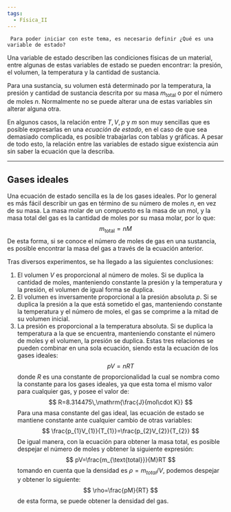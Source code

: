 ```yaml
---
tags:
  - Física_II
---
```

	 Para poder iniciar con este tema, es necesario definir ¿Qué es una variable de estado?
Una variable de estado describen las condiciones físicas de un material, entre algunas de estas variables de estado se pueden encontrar: la presión, el volumen, la temperatura y la cantidad de sustancia.

Para una sustancia, su volumen está determinado por la temperatura, la presión y cantidad de sustancia descrita por su masa $m_{\text{total}}$ o por el número de moles $n$. Normalmente no se puede alterar una de estas variables sin alterar alguna otra.

En algunos casos, la relación entre $T,\,V,\,p$ y $m$ son muy sencillas que es posible expresarlas en una *ecuación de estado*, en el caso de que sea demasiado complicada, es posible trabajarlas con tablas y gráficas. A pesar de todo esto, la relación entre las variables de estado sigue existencia aún sin saber la ecuación que la describa.

---
## Gases ideales

Una ecuación de estado sencilla es la de los gases ideales. Por lo general es más fácil describir un gas en término de su número de moles $n$, en vez de su masa. La masa molar de un compuesto es la masa de un mol, y la masa total del gas es la cantidad de moles por su masa molar, por lo que:
$$
m_{\text{total}}=nM
$$
De esta forma, si se conoce el número de moles de gas en una sustancia, es posible encontrar la masa del gas a través de la ecuación  anterior.

Tras diversos experimentos, se ha llegado a las siguientes conclusiones:
1. El volumen $V$ es proporcional al número de moles. Si se duplica la cantidad de moles, manteniendo constante la presión y la temperatura y la presión, el volumen de igual forma se duplica.
2. El volumen es inversamente proporcional a la presión absoluta $p$. Si se duplica la presión a la que está sometido el gas, manteniendo constante la temperatura y el número de moles, el gas se comprime a la mitad de su volumen inicial.
3. La presión es proporcional a la temperatura absoluta. Si se duplica la temperatura a la que se encuentra, manteniendo constante el número de moles y el volumen, la presión se duplica.
Estas tres relaciones se pueden combinar en una sola ecuación, siendo esta la ecuación de los gases ideales:
$$
pV=nRT
$$
donde $R$ es una constante de proporcionalidad la cual se nombra como la constante para los gases ideales, ya que esta toma el mismo valor para cualquier gas, y posee el valor de:
$$
R=8.314475\,\mathrm{\frac{J}{mol\cdot K}}
$$
Para una masa constante del gas ideal, las ecuación de estado se mantiene constante ante cualquier cambio de otras variables:
$$
\frac{p_{1}V_{1}}{T_{1}}=\frac{p_{2}V_{2}}{T_{2}}
$$
De igual manera, con la ecuación para obtener la masa total, es posible despejar el número de moles y obtener la siguiente expresión:
$$
pV=\frac{m_{\text{total}}}{M}RT
$$
tomando en cuenta que la densidad es $\rho=m_{total}/V$, podemos despejar y obtener lo siguiente:
$$
\rho=\frac{pM}{RT}
$$
de esta forma, se puede obtener la densidad del gas.


